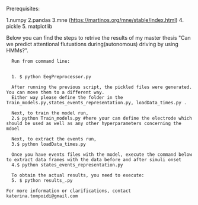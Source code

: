 Prerequisites:
  
  1.numpy
  2.pandas
  3.mne (https://martinos.org/mne/stable/index.html)
  4. pickle
  5. matplotlib


Below you can find the steps to retrive the results of my master thesis "Can we predict attentional flutuations during(autonomous) driving by using HMMs?".
   
      Run from command line: 
   
   
      1. $ python EegPreprocessor.py
      
      After running the previous script, the pickled files were generated. You can move them to a different way. 
      Either way please define the folder in the Train_models.py,states_events_representation.py, loadData_times.py . 
      
      Next, to train the model run,
      2.$ python Train_models.py #here your can define the electrode which should be used as well as any other hyperparameters concerning the mdoel
      
      Next, to extract the events run,
      3.$ python loadData_times.py
      
      Once you have events files with the model, execute the command below to extract data frames with the data before and after simuli onset
      4.$ python states_events_representation.py 
      
      To obtain the actual results, you need to execute:
      5. $ python results_.py
      
    For more information or clarifications, contact katerina.tompoidi@gmail.com
      
